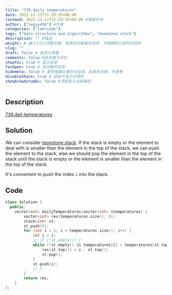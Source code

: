 ```yaml
---
title: "739.daily temperatures"
date: 2022-11-11T15:29:35+08:00
lastmod: 2022-11-11T15:29:35+08:00 #更新时间
author: ["zwyyy456"] #作者
categories: ["leetcode"]
tags: ["data structure and algorithms", "monotone stack"]
description: "" #描述
weight: # 输入1可以顶置文章，用来给文章展示排序，不填就默认按时间排序
slug: ""
draft: false # 是否为草稿
comments: false #是否展示评论
showToc: true # 显示目录
TocOpen: true # 自动展开目录
hidemeta: false # 是否隐藏文章的元信息，如发布日期、作者等
disableShare: true # 底部不显示分享栏
showbreadcrumbs: false #顶部显示当前路径
---
```

## Description
[739.dail-temperatures](https://leetcode.com/problems/daily-temperatures/)

## Solution
We can consider [monotone stack](https://zwyyy456.vercel.app/posts/tech/monotone-stack/). If the stack is empty or the element to deal with is smaller than the element in the top of the stack, we can push the element to the stack, else we should pop the element in the top of the stack until the stack is empty or the element is smaller than the element in the top of the stack.

It's convenient to push the index `i` into the stack.

## Code
```cpp
class Solution {
  public:
    vector<int> dailyTemperatures(vector<int> &temperatures) {
        vector<int> res(temperatures.size(), 0);
        stack<int> st;
        st.push(0);
        for (int i = 1; i < temperatures.size(); i++) {
            int j = i;
            // if (!st.empty()) {
            while (!st.empty() && temperatures[i] > temperatures[st.top()]) {
                res[st.top()] = i - st.top();
                st.pop();
            }
            st.push(i);
            // }
        }
        return res;
    }
};
```
